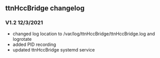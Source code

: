 ## ttnHccBridge changelog ##

### V1.2 12/3/2021 ###

- changed log location to /var/log/ttnHccBridge/ttnHccBridge.log and logrotate
- added PID recording
- updated ttnHccBridge systemd service

